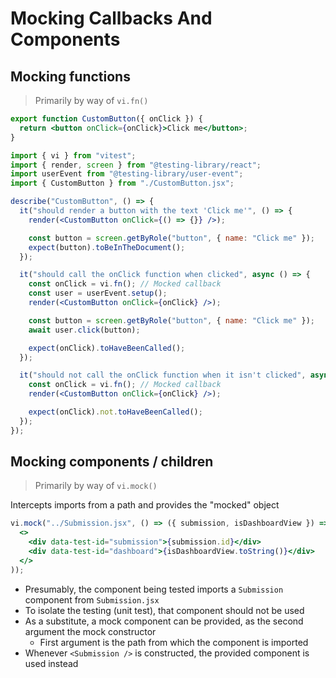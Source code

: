 # Mocking Callbacks And Components

## Mocking functions

> Primarily by way of `vi.fn()`

```jsx
export function CustomButton({ onClick }) {
  return <button onClick={onClick}>Click me</button>;
}
```

```jsx
import { vi } from "vitest";
import { render, screen } from "@testing-library/react";
import userEvent from "@testing-library/user-event";
import { CustomButton } from "./CustomButton.jsx";

describe("CustomButton", () => {
  it("should render a button with the text 'Click me'", () => {
    render(<CustomButton onClick={() => {}} />);

    const button = screen.getByRole("button", { name: "Click me" });
    expect(button).toBeInTheDocument();
  });

  it("should call the onClick function when clicked", async () => {
    const onClick = vi.fn(); // Mocked callback
    const user = userEvent.setup();
    render(<CustomButton onClick={onClick} />);

    const button = screen.getByRole("button", { name: "Click me" });
    await user.click(button);

    expect(onClick).toHaveBeenCalled();
  });

  it("should not call the onClick function when it isn't clicked", async () => {
    const onClick = vi.fn(); // Mocked callback
    render(<CustomButton onClick={onClick} />);

    expect(onClick).not.toHaveBeenCalled();
  });
});
```

## Mocking components / children

> Primarily by way of `vi.mock()`

Intercepts imports from a path and provides the "mocked" object

```jsx
vi.mock("../Submission.jsx", () => ({ submission, isDashboardView }) => (
  <>
    <div data-test-id="submission">{submission.id}</div>
    <div data-test-id="dashboard">{isDashboardView.toString()}</div>
  </>
));
```

- Presumably, the component being tested imports a `Submission` component from `Submission.jsx`
- To isolate the testing (unit test), that component should not be used
- As a substitute, a mock component can be provided, as the second argument the mock constructor
  - First argument is the path from which the component is imported
- Whenever `<Submission />` is constructed, the provided component is used instead
